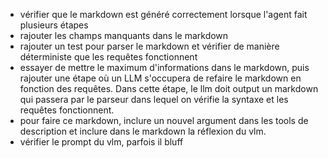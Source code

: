 - vérifier que le markdown est généré correctement lorsque l'agent fait plusieurs étapes
- rajouter les champs manquants dans le markdown
- rajouter un test pour parser le markdown et vérifier de manière déterministe que les requêtes fonctionnent
- essayer de mettre le maximum d'informations dans le markdown, puis rajouter une étape où un LLM s'occupera de refaire le markdown en fonction des requêtes. Dans cette étape, le llm doit output un markdown qui passera par le parseur dans lequel on vérifie la syntaxe et les requêtes fonctionnent.
- pour faire ce markdown, inclure un nouvel argument dans les tools de description et inclure dans le markdown la réflexion du vlm.
- vérifier le prompt du vlm, parfois il bluff
